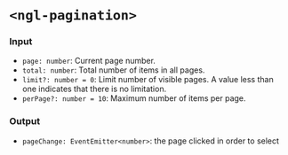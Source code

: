 # `<ngl-pagination>`

### Input

  * `page: number`: Current page number.
  * `total: number`: Total number of items in all pages.
  * `limit?: number = 0`:  Limit number of visible pages. A value less than one indicates that there is no limitation.
  * `perPage?: number = 10`: Maximum number of items per page.

### Output

  * `pageChange: EventEmitter<number>`: the page clicked in order to select
